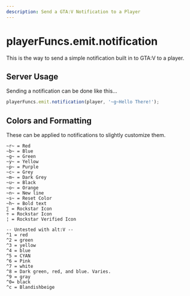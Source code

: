```yaml
---
description: Send a GTA:V Notification to a Player
---
```


# playerFuncs.emit.notification

This is the way to send a simple notification built in to GTA:V to a player.


## Server Usage

Sending a notification can be done like this...

```typescript
playerFuncs.emit.notification(player, '~g~Hello There!');
```

## Colors and Formatting

These can be applied to notifications to slightly customize them.

```
~r~ = Red
~b~ = Blue
~g~ = Green
~y~ = Yellow
~p~ = Purple
~c~ = Grey
~m~ = Dark Grey
~u~ = Black
~o~ = Orange
~n~ = New line
~s~ = Reset Color
~h~ = Bold text
∑ = Rockstar Icon
÷ = Rockstar Icon
¦ = Rockstar Verified Icon

-- Untested with alt:V --
^1 = red
^2 = green
^3 = yellow
^4 = blue
^5 = CYAN
^6 = Pink
^7 = white
^8 = Dark green, red, and blue. Varies.
^9 = gray
^0= black
^c = Blandishbeige
```
